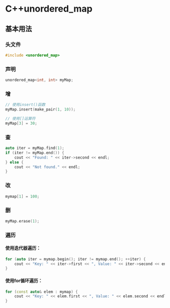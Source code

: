 # C++unordered_map

## 基本用法

### 头文件

```c++
#include <unordered_map>
```

### 声明

```c++
unordered_map<int, int> myMap;
```

### 增

```c++
// 使用insert()函数
myMap.insert(make_pair(1, 10));

// 使用[]运算符
myMap[3] = 30;
```

### 查

```c++
auto iter = myMap.find(1);
if (iter != myMap.end()) {
    cout << "Found: " << iter->second << endl;
} else {
    cout << "Not found." << endl;
}
```

### 改

```c++
mymap[1] = 100;
```



### 删

```c++
myMap.erase(1);
```

### 遍历

#### 使用迭代器遍历：

```c++
for (auto iter = mymap.begin(); iter != mymap.end(); ++iter) {
    cout << "Key: " << iter->first << ", Value: " << iter->second << endl;
}
```

#### 使用for循环遍历：

```c++
for (const auto& elem : mymap) {
    cout << "Key: " << elem.first << ", Value: " << elem.second << endl;
}
```





